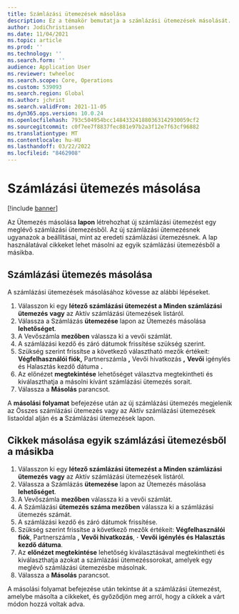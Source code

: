 ```yaml
---
title: Számlázási ütemezések másolása
description: Ez a témakör bemutatja a számlázási ütemezések másolását.
author: JodiChristiansen
ms.date: 11/04/2021
ms.topic: article
ms.prod: ''
ms.technology: ''
ms.search.form: ''
audience: Application User
ms.reviewer: twheeloc
ms.search.scope: Core, Operations
ms.custom: 539093
ms.search.region: Global
ms.author: jchrist
ms.search.validFrom: 2021-11-05
ms.dyn365.ops.version: 10.0.24
ms.openlocfilehash: 793c504954bcc148433241880363142930059cf2
ms.sourcegitcommit: c0f7ee7f8837fec881e97b2a3f12e7f63cf96882
ms.translationtype: MT
ms.contentlocale: hu-HU
ms.lasthandoff: 03/22/2022
ms.locfileid: "8462908"
---
```

# <a name="copy-a-billing-schedule"></a>Számlázási ütemezés másolása

[!include [banner](../includes/banner.md)]

Az Ütemezés másolása **lapon** létrehozhat új számlázási ütemezést egy meglévő számlázási ütemezésből. Az új számlázási ütemezésnek ugyanazok a beállításai, mint az eredeti számlázási ütemezésnek. A lap használatával cikkeket lehet másolni az egyik számlázási ütemezésből a másikba.

## <a name="copy-a-billing-schedule"></a>Számlázási ütemezés másolása

A számlázási ütemezések másolásához kövesse az alábbi lépéseket.

1. Válasszon ki egy **létező számlázási ütemezést a Minden számlázási ütemezés** **vagy** az Aktív számlázási ütemezések listáról.
2. Válassza a Számlázás **ütemezése** lapon az Ütemezés másolása **lehetőséget**.
3. A Vevőszámla **mezőben** válassza ki a vevői számlát.
4. A számlázási kezdő és záró dátumok frissítése szükség szerint.
5. Szükség szerint frissítse a következő választható mezők értékeit: **Végfelhasználói fiók,** Partnerszámla **,** Vevői hivatkozás **,** **Vevői** igénylés és Halasztás kezdő dátuma **.**
6. Az előnézet **megtekintése** lehetőséget választva megtekintheti és kiválaszthatja a másolni kívánt számlázási ütemezés sorait.
7. Válassza a **Másolás** parancsot.

A **másolási** **folyamat** befejezése után az új számlázási ütemezés megjelenik az Összes számlázási ütemezés vagy az Aktív számlázási ütemezések listaoldal alján és **a** Számlázási ütemezések lapon.

## <a name="copy-items-from-one-billing-schedule-to-another"></a>Cikkek másolása egyik számlázási ütemezésből a másikba

1. Válasszon ki egy **létező számlázási ütemezést a Minden számlázási ütemezés** **vagy** az Aktív számlázási ütemezések listáról.
2. Válassza a Számlázás **ütemezése** lapon az Ütemezés másolása **lehetőséget**.
3. A Vevőszámla **mezőben** válassza ki a vevői számlát.
4. A Számlázási **ütemezés száma mezőben** válassza ki a számlázási ütemezés számát.
4. A számlázási kezdő és záró dátumok frissítése.
5. Szükség szerint frissítse a következő mezők értékeit: **Végfelhasználói fiók**, Partnerszámla **,** **Vevői hivatkozás**, **·** **Vevői igénylés és Halasztás kezdő dátuma**.
6. Az **előnézet megtekintése** lehetőség kiválasztásával megtekintheti és kiválaszthatja azokat a számlázási ütemezéssorokat, amelyek egy meglévő számlázási ütemezésbe másolnak.
7. Válassza a **Másolás** parancsot.

A másolási folyamat befejezése után tekintse át a számlázási ütemezést, amelybe másolta a cikkeket, és győződjön meg arról, hogy a cikkek a várt módon hozzá voltak adva.

<!--## Additional resources-->
